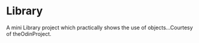 # Library

A mini Library project which practically shows the use of objects...Courtesy of theOdinProject.